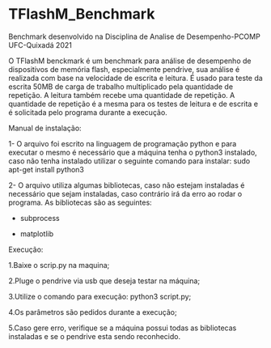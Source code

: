 # TFlashM_Benchmark
Benchmark desenvolvido na Disciplina de Analise de Desempenho-PCOMP UFC-Quixadá 2021


O TFlashM benckmark é um benchmark para análise de desempenho de dispositivos de memória flash, especialmente pendrive, sua análise é realizada com base na velocidade de escrita e leitura. É usado para teste da escrita 50MB de carga de trabalho multiplicado pela quantidade de repetição. A leitura também recebe uma quantidade de repetição. A quantidade de repetição é a mesma para os testes de leitura e de escrita e é solicitada pelo programa durante a execução.


Manual de instalação:


1- O arquivo foi escrito na linguagem de programação python e para executar o mesmo é necessário que a máquina tenha o python3 instalado, caso não tenha instalado utilizar o seguinte comando para instalar: sudo apt-get install python3  


2- O arquivo utiliza algumas bibliotecas, caso não estejam instaladas é necessário que sejam instaladas, caso contrário irá da erro ao rodar o programa. As bibliotecas são as seguintes:


- subprocess

- matplotlib


Execução:


1.Baixe o scrip.py na maquina;


2.Pluge o pendrive via usb que deseja testar na máquina;


3.Utilize o comando para execução: python3 script.py;


4.Os parâmetros são pedidos durante a execução;


5.Caso gere erro, verifique se a máquina possui todas as bibliotecas instaladas e se o pendrive esta sendo reconhecido.
